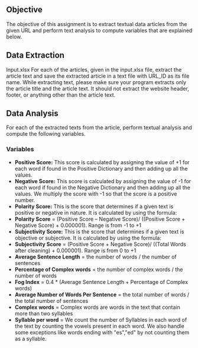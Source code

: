 ## Objective
The objective of this assignment is to extract textual data articles from the given URL and perform text analysis to compute variables that are explained below. 

## Data Extraction
Input.xlsx
For each of the articles, given in the input.xlsx file, extract the article text and save the extracted article in a text file with URL_ID as its file name.
While extracting text, please make sure your program extracts only the article title and the article text. It should not extract the website header, footer, or anything other than the article text. 
 

## Data Analysis
For each of the extracted texts from the article, perform textual analysis and compute the following variables.


### Variables
- **Positive Score:** This score is calculated by assigning the value of +1 for each word if found in the Positive Dictionary and then adding up all the values.
- **Negative Score:** This score is calculated by assigning the value of -1 for each word if found in the Negative Dictionary and then adding up all the values. We multiply the score with -1 so that the score is a positive number.
- **Polarity Score:** This is the score that determines if a given text is positive or negative in nature. It is calculated by using the formula: 
- **Polarity Score** = (Positive Score – Negative Score)/ ((Positive Score + Negative Score) + 0.000001).
Range is from -1 to +1
- **Subjectivity Score:** This is the score that determines if a given text is objective or subjective. It is calculated by using the formula: 
- **Subjectivity Score** = (Positive Score + Negative Score)/ ((Total Words after cleaning) + 0.000001).
Range is from 0 to +1
- **Average Sentence Length** = the number of words / the number of sentences
- **Percentage of Complex words** = the number of complex words / the number of words 
- **Fog Index** = 0.4 * (Average Sentence Length + Percentage of Complex words)
- **Average Number of Words Per Sentence** = the total number of words / the total number of sentences
- **Complex words** = Complex words are words in the text that contain more than two syllables
- **Syllable per word** = We count the number of Syllables in each word of the text by counting the vowels present in each word. We also handle some exceptions like words ending with "es","ed" by not counting them as a syllable.
